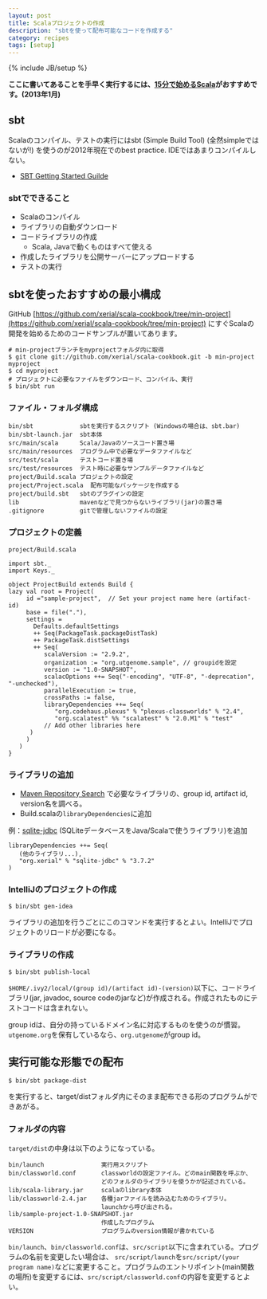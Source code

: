 ```yaml
---
layout: post
title: Scalaプロジェクトの作成
description: "sbtを使って配布可能なコードを作成する"
category: recipes
tags: [setup]
---
```

{% include JB/setup %}

**ここに書いてあることを手早く実行するには、[15分で始めるScala]({{BASE_PATH}}/recipes/2012/11/29/scala-in-15-minutes)がおすすめです。(2013年1月)**


## sbt

Scalaのコンパイル、テストの実行にはsbt (Simple Build Tool) (全然simpleではないが!) を使うのが2012年現在でのbest practice. IDEではあまりコンパイルしない。

* [SBT Getting Started Guilde](https://github.com/harrah/xsbt/wiki/Getting-Started-Welcome) 

### sbtでできること

* Scalaのコンパイル
* ライブラリの自動ダウンロード
* コードライブラリの作成
  * Scala, Javaで動くものはすべて使える
* 作成したライブラリを公開サーバーにアップロードする
* テストの実行

## sbtを使ったおすすめの最小構成


GitHub [https://github.com/xerial/scala-cookbook/tree/min-project](https://github.com/xerial/scala-cookbook/tree/min-project) にすぐScalaの開発を始めるためのコードサンプルが置いてあります。

	# min-projectブランチをmyprojectフォルダ内に取得
	$ git clone git://github.com/xerial/scala-cookbook.git -b min-project myproject
	$ cd myproject
	# プロジェクトに必要なファイルをダウンロード、コンパイル、実行
	$ bin/sbt run

### ファイル・フォルダ構成

	bin/sbt             sbtを実行するスクリプト (Windowsの場合は、sbt.bar)
	bin/sbt-launch.jar  sbt本体
	src/main/scala      Scala/Javaのソースコード置き場
	src/main/resources  プログラム中で必要なデータファイルなど
	src/test/scala      テストコード置き場
	src/test/resources  テスト時に必要なサンプルデータファイルなど
	project/Build.scala プロジェクトの設定
	project/Project.scala  配布可能なパッケージを作成する
	project/build.sbt   sbtのプラグインの設定
    lib                 mavenなどで見つからないライブラリ(jar)の置き場
	.gitignore          gitで管理しないファイルの設定
	

### プロジェクトの定義

```project/Build.scala```

	import sbt._
	import Keys._

	object ProjectBuild extends Build {
    lazy val root = Project(
         id ="sample-project",  // Set your project name here (artifact-id)
         base = file("."),
         settings = 
           Defaults.defaultSettings 
           ++ Seq(PackageTask.packageDistTask) 
           ++ PackageTask.distSettings 
           ++ Seq(
           	  scalaVersion := "2.9.2",
    	      organization := "org.utgenome.sample", // groupidを設定
           	  version := "1.0-SNAPSHOT",
           	  scalacOptions ++= Seq("-encoding", "UTF-8", "-deprecation", "-unchecked"),
        	  parallelExecution := true,
        	  crossPaths := false,
           	  libraryDependencies ++= Seq(
    	         "org.codehaus.plexus" % "plexus-classworlds" % "2.4",
                 "org.scalatest" %% "scalatest" % "2.0.M1" % "test"
    	      // Add other libraries here
    	  )
         )
       )
    }


### ライブラリの追加
* [Maven Repository Search](http://search.maven.org/) で必要なライブラリの、group id, artifact id, version名を調べる。
* Build.scalaの```libraryDependencies```に追加
  
例：[sqlite-jdbc](http://www.xerial.org/trac/Xerial/wiki/SQLiteJDBC) (SQLiteデータベースをJava/Scalaで使うライブラリ)を追加
	
	libraryDependencies ++= Seq(
	   (他のライブラリ...), 
	   "org.xerial" % "sqlite-jdbc" % "3.7.2"
	) 

### IntelliJのプロジェクトの作成

	$ bin/sbt gen-idea

ライブラリの追加を行うごとにこのコマンドを実行するとよい。IntelliJでプロジェクトのリロードが必要になる。

### ライブラリの作成

	$ bin/sbt publish-local
	
```$HOME/.ivy2/local/(group id)/(artifact id)-(version)```以下に、コードライブラリ(jar, javadoc, source codeのjarなど)が作成される。作成されたものにテストコードは含まれない。

group idは、自分の持っているドメイン名に対応するものを使うのが慣習。```utgenome.org```を保有しているなら、```org.utgenome```がgroup id。 

## 実行可能な形態での配布

	$ bin/sbt package-dist
を実行すると、target/distフォルダ内にそのまま配布できる形のプログラムができあがる。

### フォルダの内容

`target/dist`の中身は以下のようになっている。
	
	bin/launch	              実行用スクリプト
	bin/classworld.conf       classworldの設定ファイル。どのmain関数を呼ぶか、 
	                          どのフォルダのライブラリを使うかが記述されている。
	lib/scala-library.jar     scalaのlibrary本体
	lib/classworld-2.4.jar    各種jarファイルを読み込むためのライブラリ。 
	                          launchから呼び出される。
	lib/sample-project-1.0-SNAPSHOT.jar   
	                          作成したプログラム
	VERSION                   プログラムのversion情報が書かれている
	

`bin/launch`、`bin/classworld.conf`は、`src/script`以下に含まれている。プログラムの名前を変更したい場合は、 `src/script/launch`を`src/script/(your program name)`などに変更すること。プログラムのエントリポイント(main関数の場所)を変更するには、`src/script/classworld.conf`の内容を変更するとよい。






